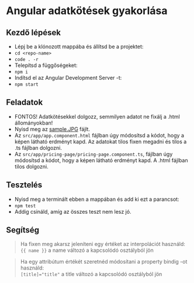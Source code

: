# Angular adatkötések gyakorlása

## Kezdő lépések
- Lépj be a klónozott mappába és állítsd be a projektet:
- `cd <repo-name>`
- `code . -r`
- Telepítsd a függőségeket:
- `npm i`
- Indítsd el az Angular Development Server -t:
- `npm start`

## Feladatok
- FONTOS! Adatkötésekkel dolgozz, semmilyen adatot ne fixálj a .html állományokban!
- Nyisd meg az [sample.JPG](sample.JPG) fájlt.
- Az `src/app/app.component.html` fájlban úgy módosítsd a kódot, hogy a képen látható erdményt kapd. Az adatokat tilos fixen megadni és tilos a .ts fájlban 
dolgozni.
- Az `src/app/pricing-page/pricing-page.component.ts`, fájlban úgy módosítsd a 
kódot, hogy a képen látható erdményt kapd. A .html fájlban tilos dolgozni.

## Tesztelés
- Nyisd meg a terminált ebben a mappában és add ki ezt a parancsot:
- `npm test`
- Addig csináld, amíg az összes teszt nem lesz jó.

## Segítség
> Ha fixen meg akarsz jeleníteni egy értéket az interpolációt használd:  
> `{{ name }}` a name változó a kapcsolódó osztályból jön  
  
> Ha egy attribútum értékét szeretnéd módosítani a property bindig -ot használd:  
> `[title]="title"` a title változó a kapcsolódó osztályból jön  
  

